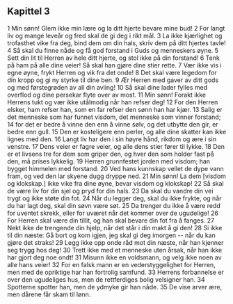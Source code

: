## Kapittel 3

1 Min sønn! Glem ikke min lære og la ditt hjerte bevare mine bud! 
2 For langt liv og mange leveår og fred skal de gi deg i rikt mål. 
3 La ikke kjærlighet og trofasthet vike fra deg, bind dem om din hals, skriv dem på ditt hjertes tavle! 
4 Så skal du finne nåde og få god forstand i Guds og menneskers øyne. 
5 Sett din lit til Herren av hele ditt hjerte, og stol ikke på din forstand! 
6 Tenk på ham på alle dine veier! Så skal han gjøre dine stier rette. 
7 Vær ikke vis i egne øyne, frykt Herren og vik fra det onde! 
8 Det skal være legedom for din kropp og gi ny styrke til dine ben. 
9 Ær Herren med gaver av ditt gods og med førstegrøden av all din avling! 
10 Så skal dine lader fylles med overflod og dine persekar flyte over av most. 
11 Min sønn! Forakt ikke Herrens tukt og vær ikke utålmodig når han refser deg! 
12 For den Herren elsker, ham refser han, som en far refser den sønn han har kjær. 
13 Salig er det menneske som har funnet visdom, det menneske som vinner forstand; 
14 for det er bedre å vinne den enn å vinne sølv, og det utbytte den gir, er bedre enn gull. 
15 Den er kosteligere enn perler, og alle dine skatter kan ikke lignes med den. 
16 Langt liv har den i sin høyre hånd, rikdom og ære i sin venstre. 
17 Dens veier er fagre veier, og alle dens stier fører til lykke. 
18 Den er et livsens tre for dem som griper den, og hver den som holder fast på den, må prises lykkelig. 
19 Herren grunnfestet jorden med visdom; han bygget himmelen med forstand. 
20 Ved hans kunnskap vellet de dype vann fram, og ved den lar skyene dugg dryppe ned. 
21 Min sønn! La dem [visdom og klokskap.] ikke vike fra dine øyne, bevar visdom og klokskap! 
22 Så skal de være liv for din sjel og pryd for din hals. 
23 Da skal du vandre din vei trygt og ikke støte din fot. 
24 Når du legger deg, skal du ikke frykte, og når du har lagt deg, skal din søvn være søt. 
25 Da trenger du ikke å være redd for uventet skrekk, eller for uværet når det kommer over de ugudelige! 
26 For Herren skal være din tillit, og han skal bevare din fot fra å fanges. 
27 Nekt ikke de trengende din hjelp, når det står i din makt å gi den! 
28 Si ikke til din næste: Gå bort og kom igjen, jeg skal gi deg imorgen -- når du kan gjøre det straks! 
29 Legg ikke opp onde råd mot din næste, når han kjenner seg trygg hos deg! 
30 Trett ikke med et menneske uten årsak, når han ikke har gjort deg noe ondt! 
31 Misunn ikke en voldsmann, og velg ikke noen av alle hans veier! 
32 For en falsk mann er en vederstyggelighet for Herren, men med de opriktige har han fortrolig samfund. 
33 Herrens forbannelse er over den ugudeliges hus, men de rettferdiges bolig velsigner han. 
34 Spotterne spotter han, men de ydmyke gir han nåde. 
35 De vise arver ære, men dårene får skam til lønn.
